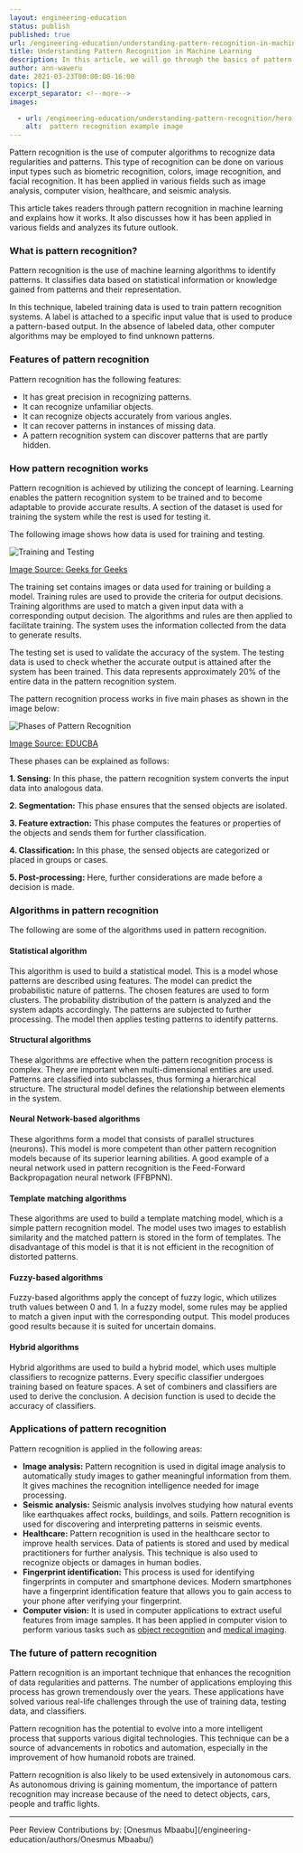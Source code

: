 ```yaml
---
layout: engineering-education
status: publish
published: true
url: /engineering-education/understanding-pattern-recognition-in-machine-learning/
title: Understanding Pattern Recognition in Machine Learning
description: In this article, we will go through the basics of pattern recognition in machine learning. The article will provide an overview of how this phenomenon works and highlight some of the algorithms used in pattern recognition.   
author: ann-waweru
date: 2021-03-23T00:00:00-16:00
topics: []
excerpt_separator: <!--more-->
images:

  - url: /engineering-education/understanding-pattern-recognition/hero.jpg
    alt:  pattern recognition example image
---
```

Pattern recognition is the use of computer algorithms to recognize data regularities and patterns. This type of recognition can be done on various input types such as biometric recognition, colors, image recognition, and facial recognition. It has been applied in various fields such as image analysis, computer vision, healthcare, and seismic analysis.
<!--more-->
This article takes readers through pattern recognition in machine learning and explains how it works. It also discusses how it has been applied in various fields and analyzes its future outlook.

### What is pattern recognition?
Pattern recognition is the use of machine learning algorithms to identify patterns. It classifies data based on statistical information or knowledge gained from patterns and their representation. 

In this technique, labeled training data is used to train pattern recognition systems. A label is attached to a specific input value that is used to produce a pattern-based output. In the absence of labeled data, other computer algorithms may be employed to find unknown patterns.   

### Features of pattern recognition
Pattern recognition has the following features:
- It has great precision in recognizing patterns.
- It can recognize unfamiliar objects.
- It can recognize objects accurately from various angles.
- It can recover patterns in instances of missing data.
- A pattern recognition system can discover patterns that are partly hidden. 
  
### How pattern recognition works
Pattern recognition is achieved by utilizing the concept of learning. Learning enables the pattern recognition system to be trained and to become adaptable to provide accurate results. A section of the dataset is used for training the system while the rest is used for testing it. 

The following image shows how data is used for training and testing. 

![Training and Testing](/engineering-education/understanding-pattern-recognition-in-machine-learning/training-and-testing.png)

[Image Source: Geeks for Geeks](https://media.geeksforgeeks.org/wp-content/uploads/patt_intro.png)

The training set contains images or data used for training or building a model. Training rules are used to provide the criteria for output decisions. Training algorithms are used to match a given input data with a corresponding output decision. The algorithms and rules are then applied to facilitate training. The system uses the information collected from the data to generate results. 

The testing set is used to validate the accuracy of the system. The testing data is used to check whether the accurate output is attained after the system has been trained. This data represents approximately 20% of the entire data in the pattern recognition system. 

The pattern recognition process works in five main phases as shown in the image below:

![Phases of Pattern Recognition](/engineering-education/understanding-pattern-recognition-in-machine-learning/phases-of-pattern-recognition.jpg)

[Image Source: EDUCBA](https://cdn.educba.com/academy/wp-content/uploads/2020/01/pattern-2.jpg)

These phases can be explained as follows:

**1. Sensing:** In this phase, the pattern recognition system converts the input data into analogous data. 

**2. Segmentation:** This phase ensures that the sensed objects are isolated.

**3. Feature extraction:** This phase computes the features or properties of the objects and sends them for further classification. 

**4. Classification:** In this phase, the sensed objects are categorized or placed in groups or cases. 

**5. Post-processing:** Here, further considerations are made before a decision is made. 

### Algorithms in pattern recognition
The following are some of the algorithms used in pattern recognition. 

#### Statistical algorithm
This algorithm is used to build a statistical model. This is a model whose patterns are described using features. The model can predict the probabilistic nature of patterns. The chosen features are used to form clusters. The probability distribution of the pattern is analyzed and the system adapts accordingly. The patterns are subjected to further processing. The model then applies testing patterns to identify patterns. 

#### Structural algorithms
These algorithms are effective when the pattern recognition process is complex. They are important when multi-dimensional entities are used. Patterns are classified into subclasses, thus forming a hierarchical structure. The structural model defines the relationship between elements in the system. 

#### Neural Network-based algorithms
These algorithms form a model that consists of parallel structures (neurons). This model is more competent than other pattern recognition models because of its superior learning abilities. A good example of a neural network used in pattern recognition is the Feed-Forward Backpropagation neural network (FFBPNN). 

#### Template matching algorithms
These algorithms are used to build a template matching model, which is a simple pattern recognition model. The model uses two images to establish similarity and the matched pattern is stored in the form of templates. The disadvantage of this model is that it is not efficient in the recognition of distorted patterns.

#### Fuzzy-based algorithms
Fuzzy-based algorithms apply the concept of fuzzy logic, which utilizes truth values between 0 and 1. In a fuzzy model, some rules may be applied to match a given input with the corresponding output. This model produces good results because it is suited for uncertain domains. 

#### Hybrid algorithms
Hybrid algorithms are used to build a hybrid model, which uses multiple classifiers to recognize patterns. Every specific classifier undergoes training based on feature spaces. A set of combiners and classifiers are used to derive the conclusion. A decision function is used to decide the accuracy of classifiers. 

### Applications of pattern recognition
Pattern recognition is applied in the following areas:
- **Image analysis:** Pattern recognition is used in digital image analysis to automatically study images to gather meaningful information from them. It gives machines the recognition intelligence needed for image processing. 
- **Seismic analysis:** Seismic analysis involves studying how natural events like earthquakes affect rocks, buildings, and soils. Pattern recognition is used for discovering and interpreting patterns in seismic events. 
- **Healthcare:** Pattern recognition is used in the healthcare sector to improve health services. Data of patients is stored and used by medical practitioners for further analysis. This technique is also used to recognize objects or damages in human bodies. 
- **Fingerprint identification:** This process is used for identifying fingerprints in computer and smartphone devices. Modern smartphones have a fingerprint identification feature that allows you to gain access to your phone after verifying your fingerprint. 
- **Computer vision:** It is used in computer applications to extract useful features from image samples. It has been applied in computer vision to perform various tasks such as [object recognition](https://en.wikipedia.org/wiki/Outline_of_object_recognition) and [medical imaging](https://en.wikipedia.org/wiki/Medical_imaging). 
  
### The future of pattern recognition
Pattern recognition is an important technique that enhances the recognition of data regularities and patterns. The number of applications employing this process has grown tremendously over the years. These applications have solved various real-life challenges through the use of training data, testing data, and classifiers. 

Pattern recognition has the potential to evolve into a more intelligent process that supports various digital technologies. This technique can be a source of advancements in robotics and automation, especially in the improvement of how humanoid robots are trained. 

Pattern recognition is also likely to be used extensively in autonomous cars. As autonomous driving is gaining momentum, the importance of pattern recognition may increase because of the need to detect objects, cars, people and traffic lights.

---
Peer Review Contributions by: [Onesmus Mbaabu](/engineering-education/authors/Onesmus Mbaabu/)
